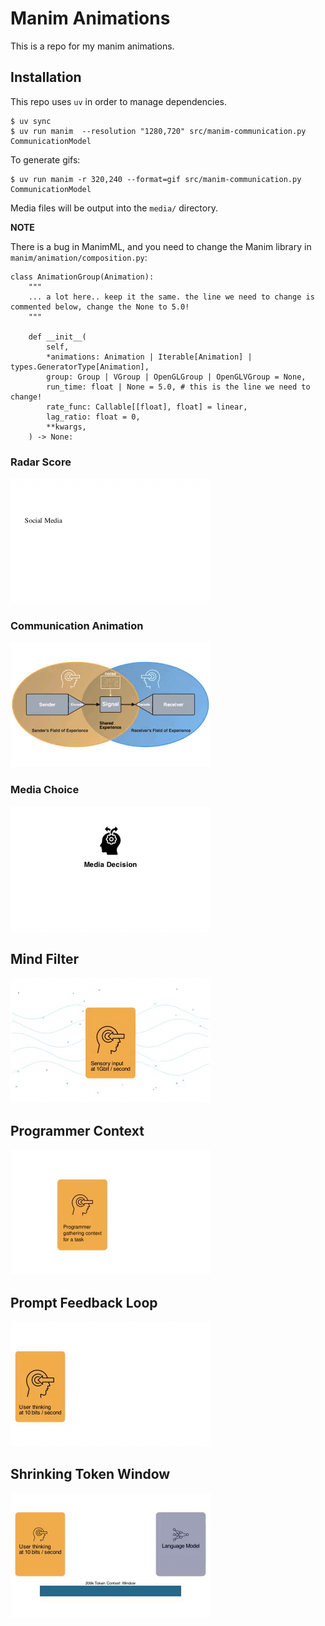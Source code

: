 # Manim Animations

This is a repo for my manim animations.

## Installation 

This repo uses `uv` in order to manage dependencies.

```
$ uv sync
$ uv run manim  --resolution "1280,720" src/manim-communication.py CommunicationModel
```

To generate gifs:

```
$ uv run manim -r 320,240 --format=gif src/manim-communication.py CommunicationModel
```

Media files will be output into the `media/` directory.

**NOTE**

There is a bug in ManimML, and you need to change the Manim library in `manim/animation/composition.py`:


```
class AnimationGroup(Animation):
    """
    ... a lot here.. keep it the same. the line we need to change is commented below, change the None to 5.0!
    """

    def __init__(
        self,
        *animations: Animation | Iterable[Animation] | types.GeneratorType[Animation],
        group: Group | VGroup | OpenGLGroup | OpenGLVGroup = None,
        run_time: float | None = 5.0, # this is the line we need to change!
        rate_func: Callable[[float], float] = linear,
        lag_ratio: float = 0,
        **kwargs,
    ) -> None:
```
### Radar Score

[![Radar Chart](./assets/radar-chart.gif)](./src/radar-chart.py)


### Communication Animation

[![Communication Animation](./assets/communication.gif)](./src/manim-communication.py)

### Media Choice

[![Media Decision](./assets/media-decision.gif)](./src/media-decision.py)


## Mind Filter 

[![Mind Filter](./assets/filter.gif)](./src/filter.py)

## Programmer Context

[![Programmer Context](./assets/programmer-loading.gif)](./src/programmer-loading.py)

## Prompt Feedback Loop

[![Curly Loop](./assets/curly.gif)](./src/curly.py)

## Shrinking Token Window

[![Token Window](./assets/tokenwindow.gif)](./src/tokenwindow.py)
